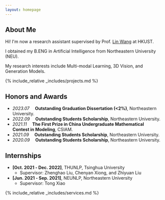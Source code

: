 ```yaml
---
layout: homepage
---
```


## About Me

Hi! I'm now a research assistant supervised by Prof. <a href="https://vlislab22.github.io/vlislab/linwang.html">Lin Wang</a> at HKUST.

I obtained my B.ENG in Artificial Intelligence from Northeastern University (NEU).

My research interests include Multi-modal Learning, 3D Vision, and Generation Models.


<!-- {% include_relative _includes/publications.md %} -->

{% include_relative _includes/projects.md %}


## Honors and Awards

- *2023.07* &emsp;**Outstanding Graduation Dissertation (<2%)**, Northeastern University. 
- *2022.09* &emsp;**Outstanding Students Scholarship**, Northeastern University. 
- *2021.11* &emsp;**The First Prize in China Undergraduate Mathematical Contest in Modeling**, CSIAM. 
- *2021.09* &emsp;**Outstanding Students Scholarship**, Northeastern University. 
- *2020.09* &emsp;**Outstanding Students Scholarship**, Northeastern University.


## Internships

- **[Oct. 2021 ‑ Dec. 2022]**, THUNLP, Tsinghua University
  - Supervisor: Zhenghao Liu, Chenyan Xiong, and Zhiyuan Liu
- **[Jun. 2021 ‑ Sep. 2021]**, NEUNLP, Northeastern University
  - Supervisor: Tong Xiao


{% include_relative _includes/services.md %}






